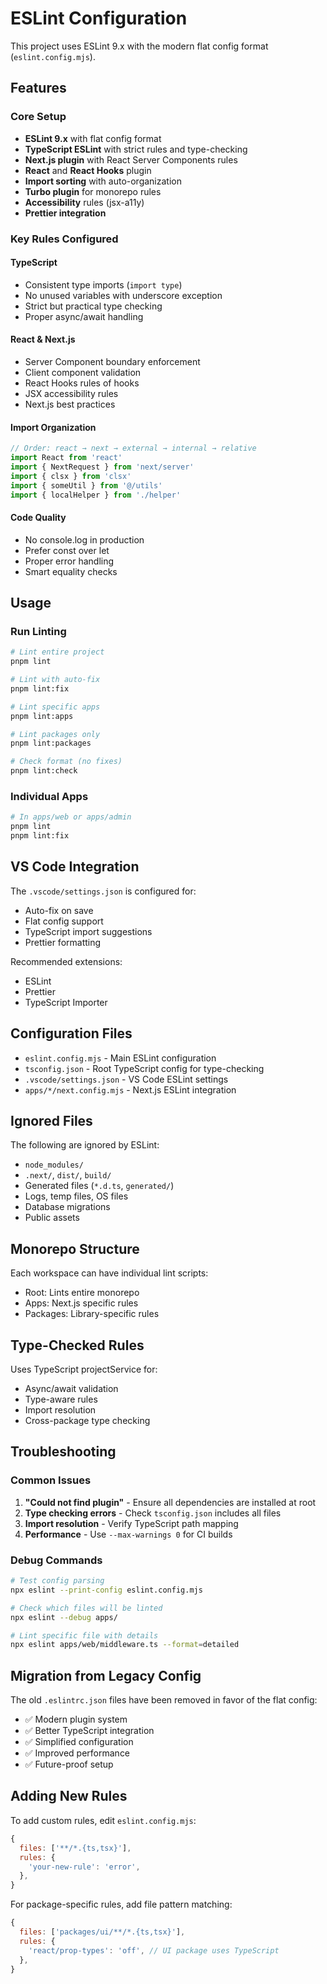 # ESLint Configuration

This project uses ESLint 9.x with the modern flat config format (`eslint.config.mjs`).

## Features

### Core Setup
- **ESLint 9.x** with flat config format
- **TypeScript ESLint** with strict rules and type-checking
- **Next.js plugin** with React Server Components rules
- **React** and **React Hooks** plugin
- **Import sorting** with auto-organization
- **Turbo plugin** for monorepo rules
- **Accessibility** rules (jsx-a11y)
- **Prettier integration**

### Key Rules Configured

#### TypeScript
- Consistent type imports (`import type`)
- No unused variables with underscore exception
- Strict but practical type checking
- Proper async/await handling

#### React & Next.js
- Server Component boundary enforcement
- Client component validation
- React Hooks rules of hooks
- JSX accessibility rules
- Next.js best practices

#### Import Organization
```typescript
// Order: react → next → external → internal → relative
import React from 'react'
import { NextRequest } from 'next/server'
import { clsx } from 'clsx'
import { someUtil } from '@/utils'
import { localHelper } from './helper'
```

#### Code Quality
- No console.log in production
- Prefer const over let
- Proper error handling
- Smart equality checks

## Usage

### Run Linting
```bash
# Lint entire project
pnpm lint

# Lint with auto-fix
pnpm lint:fix

# Lint specific apps
pnpm lint:apps

# Lint packages only  
pnpm lint:packages

# Check format (no fixes)
pnpm lint:check
```

### Individual Apps
```bash
# In apps/web or apps/admin
pnpm lint
pnpm lint:fix
```

## VS Code Integration

The `.vscode/settings.json` is configured for:
- Auto-fix on save
- Flat config support
- TypeScript import suggestions
- Prettier formatting

Recommended extensions:
- ESLint
- Prettier
- TypeScript Importer

## Configuration Files

- `eslint.config.mjs` - Main ESLint configuration
- `tsconfig.json` - Root TypeScript config for type-checking
- `.vscode/settings.json` - VS Code ESLint settings
- `apps/*/next.config.mjs` - Next.js ESLint integration

## Ignored Files

The following are ignored by ESLint:
- `node_modules/`
- `.next/`, `dist/`, `build/`
- Generated files (`*.d.ts`, `generated/`)
- Logs, temp files, OS files
- Database migrations
- Public assets

## Monorepo Structure

Each workspace can have individual lint scripts:
- Root: Lints entire monorepo
- Apps: Next.js specific rules
- Packages: Library-specific rules

## Type-Checked Rules

Uses TypeScript projectService for:
- Async/await validation
- Type-aware rules
- Import resolution
- Cross-package type checking

## Troubleshooting

### Common Issues

1. **"Could not find plugin"** - Ensure all dependencies are installed at root
2. **Type checking errors** - Check `tsconfig.json` includes all files
3. **Import resolution** - Verify TypeScript path mapping
4. **Performance** - Use `--max-warnings 0` for CI builds

### Debug Commands

```bash
# Test config parsing
npx eslint --print-config eslint.config.mjs

# Check which files will be linted
npx eslint --debug apps/

# Lint specific file with details
npx eslint apps/web/middleware.ts --format=detailed
```

## Migration from Legacy Config

The old `.eslintrc.json` files have been removed in favor of the flat config:

- ✅ Modern plugin system
- ✅ Better TypeScript integration  
- ✅ Simplified configuration
- ✅ Improved performance
- ✅ Future-proof setup

## Adding New Rules

To add custom rules, edit `eslint.config.mjs`:

```javascript
{
  files: ['**/*.{ts,tsx}'],
  rules: {
    'your-new-rule': 'error',
  },
}
```

For package-specific rules, add file pattern matching:

```javascript
{
  files: ['packages/ui/**/*.{ts,tsx}'],
  rules: {
    'react/prop-types': 'off', // UI package uses TypeScript
  },
}
```